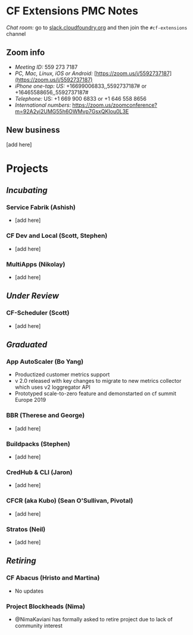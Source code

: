 # CF Extensions PMC Notes

*Chat room:* go to [slack.cloudfoundry.org](https://slack.cloudfoundry.org) and then join the `#cf-extensions` channel

## Zoom info

- *Meeting ID:* 559 273 7187
- *PC, Mac, Linux, iOS or Android:* [https://zoom.us/j/5592737187](https://zoom.us/j/5592737187)
- *iPhone one-tap: US:* +16699006833,,5592737187#  or +16465588656,,5592737187# 
- *Telephone:* US: +1 669 900 6833  or +1 646 558 8656 
- *International numbers:* https://zoom.us/zoomconference?m=92A2yi2UMG55h6OWMvp7GsxQKIou0L3E

## New business

[add here]

# Projects

## _Incubating_

### Service Fabrik (Ashish)

- [add here]

### CF Dev and Local (Scott, Stephen)

- [add here]

### MultiApps (Nikolay)

- [add here]

## _Under Review_

### CF-Scheduler (Scott)

- [add here]

## _Graduated_

### App AutoScaler (Bo Yang)

- Productized customer metrics support
- v 2.0 released with key changes to migrate to new metrics collector which uses v2 loggregator API
- Prototyped scale-to-zero feature and demonstarted on cf summit Europe 2019
 
### BBR (Therese and George)

- [add here]

### Buildpacks (Stephen)

- [add here]

### CredHub & CLI (Jaron)

- [add here]

### CFCR (aka Kubo) (Sean O'Sullivan, Pivotal)

- [add here]

### Stratos (Neil)

- [add here]

## _Retiring_

### CF Abacus (Hristo and Martina)

- No updates

### Project Blockheads (Nima)

- @NimaKaviani has formally asked to retire project due to lack of community interest
